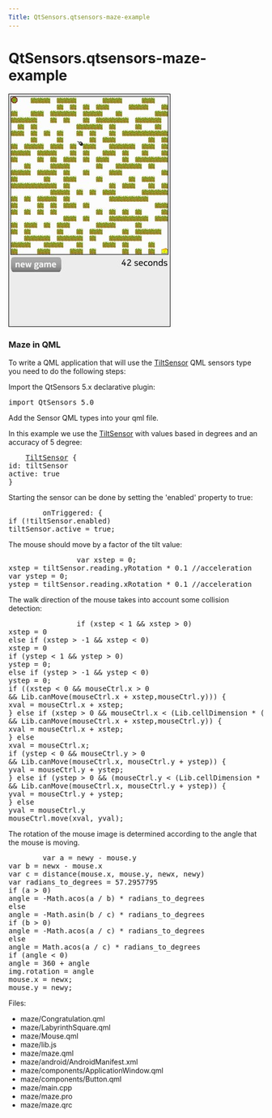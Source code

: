 ```yaml
---
Title: QtSensors.qtsensors-maze-example
---
```


# QtSensors.qtsensors-maze-example

<span class="subtitle"></span>
<!-- $$$maze-description -->
<p class="centerAlign"><img src="../../../media/maze.png" alt="" /></p>
<h3 >Maze in QML</h3>
<p>To write a QML application that will use the <a href="QtSensors.TiltSensor.md">TiltSensor</a> QML sensors type you need to do the following steps:</p>
<p>Import the QtSensors 5.x declarative plugin:</p>
<pre class="qml">import QtSensors 5.0</pre>
<p>Add the Sensor QML types into your qml file.</p>
<p>In this example we use the <a href="QtSensors.TiltSensor.md">TiltSensor</a> with values based in degrees and an accuracy of 5 degree:</p>
<pre class="qml">    <span class="type"><a href="QtSensors.TiltSensor.md">TiltSensor</a></span> {
<span class="name">id</span>: <span class="name">tiltSensor</span>
<span class="name">active</span>: <span class="number">true</span>
}</pre>
<p>Starting the sensor can be done by setting the 'enabled' property to true:</p>
<pre class="qml">        <span class="name">onTriggered</span>: {
<span class="keyword">if</span> (!<span class="name">tiltSensor</span>.<span class="name">enabled</span>)
<span class="name">tiltSensor</span>.<span class="name">active</span> <span class="operator">=</span> <span class="number">true</span>;</pre>
<p>The mouse should move by a factor of the tilt value:</p>
<pre class="qml">                var <span class="name">xstep</span> = <span class="number">0</span>;
<span class="name">xstep</span> <span class="operator">=</span> <span class="name">tiltSensor</span>.<span class="name">reading</span>.<span class="name">yRotation</span> <span class="operator">*</span> <span class="number">0.1</span> <span class="comment">//acceleration</span>
var <span class="name">ystep</span> = <span class="number">0</span>;
<span class="name">ystep</span> <span class="operator">=</span> <span class="name">tiltSensor</span>.<span class="name">reading</span>.<span class="name">xRotation</span> <span class="operator">*</span> <span class="number">0.1</span> <span class="comment">//acceleration</span></pre>
<p>The walk direction of the mouse takes into account some collision detection:</p>
<pre class="qml">                <span class="keyword">if</span> (<span class="name">xstep</span> <span class="operator">&lt;</span> <span class="number">1</span> <span class="operator">&amp;&amp;</span> <span class="name">xstep</span> <span class="operator">&gt;</span> <span class="number">0</span>)
<span class="name">xstep</span> <span class="operator">=</span> <span class="number">0</span>
<span class="keyword">else</span> <span class="keyword">if</span> (<span class="name">xstep</span> <span class="operator">&gt;</span> -<span class="number">1</span> <span class="operator">&amp;&amp;</span> <span class="name">xstep</span> <span class="operator">&lt;</span> <span class="number">0</span>)
<span class="name">xstep</span> <span class="operator">=</span> <span class="number">0</span>
<span class="keyword">if</span> (<span class="name">ystep</span> <span class="operator">&lt;</span> <span class="number">1</span> <span class="operator">&amp;&amp;</span> <span class="name">ystep</span> <span class="operator">&gt;</span> <span class="number">0</span>)
<span class="name">ystep</span> <span class="operator">=</span> <span class="number">0</span>;
<span class="keyword">else</span> <span class="keyword">if</span> (<span class="name">ystep</span> <span class="operator">&gt;</span> -<span class="number">1</span> <span class="operator">&amp;&amp;</span> <span class="name">ystep</span> <span class="operator">&lt;</span> <span class="number">0</span>)
<span class="name">ystep</span> <span class="operator">=</span> <span class="number">0</span>;
<span class="keyword">if</span> ((<span class="name">xstep</span> <span class="operator">&lt;</span> <span class="number">0</span> <span class="operator">&amp;&amp;</span> <span class="name">mouseCtrl</span>.<span class="name">x</span> <span class="operator">&gt;</span> <span class="number">0</span>
<span class="operator">&amp;&amp;</span> <span class="name">Lib</span>.<span class="name">canMove</span>(<span class="name">mouseCtrl</span>.<span class="name">x</span> <span class="operator">+</span> <span class="name">xstep</span>,<span class="name">mouseCtrl</span>.<span class="name">y</span>))) {
<span class="name">xval</span> <span class="operator">=</span> <span class="name">mouseCtrl</span>.<span class="name">x</span> <span class="operator">+</span> <span class="name">xstep</span>;
} <span class="keyword">else</span> <span class="keyword">if</span> (<span class="name">xstep</span> <span class="operator">&gt;</span> <span class="number">0</span> <span class="operator">&amp;&amp;</span> <span class="name">mouseCtrl</span>.<span class="name">x</span> <span class="operator">&lt;</span> (<span class="name">Lib</span>.<span class="name">cellDimension</span> <span class="operator">*</span> (<span class="name">Lib</span>.<span class="name">dimension</span> <span class="operator">-</span> <span class="number">1</span>))
<span class="operator">&amp;&amp;</span> <span class="name">Lib</span>.<span class="name">canMove</span>(<span class="name">mouseCtrl</span>.<span class="name">x</span> <span class="operator">+</span> <span class="name">xstep</span>,<span class="name">mouseCtrl</span>.<span class="name">y</span>)) {
<span class="name">xval</span> <span class="operator">=</span> <span class="name">mouseCtrl</span>.<span class="name">x</span> <span class="operator">+</span> <span class="name">xstep</span>;
} <span class="keyword">else</span>
<span class="name">xval</span> <span class="operator">=</span> <span class="name">mouseCtrl</span>.<span class="name">x</span>;
<span class="keyword">if</span> (<span class="name">ystep</span> <span class="operator">&lt;</span> <span class="number">0</span> <span class="operator">&amp;&amp;</span> <span class="name">mouseCtrl</span>.<span class="name">y</span> <span class="operator">&gt;</span> <span class="number">0</span>
<span class="operator">&amp;&amp;</span> <span class="name">Lib</span>.<span class="name">canMove</span>(<span class="name">mouseCtrl</span>.<span class="name">x</span>, <span class="name">mouseCtrl</span>.<span class="name">y</span> <span class="operator">+</span> <span class="name">ystep</span>)) {
<span class="name">yval</span> <span class="operator">=</span> <span class="name">mouseCtrl</span>.<span class="name">y</span> <span class="operator">+</span> <span class="name">ystep</span>;
} <span class="keyword">else</span> <span class="keyword">if</span> (<span class="name">ystep</span> <span class="operator">&gt;</span> <span class="number">0</span> <span class="operator">&amp;&amp;</span> (<span class="name">mouseCtrl</span>.<span class="name">y</span> <span class="operator">&lt;</span> (<span class="name">Lib</span>.<span class="name">cellDimension</span> <span class="operator">*</span> (<span class="name">Lib</span>.<span class="name">dimension</span> <span class="operator">-</span> <span class="number">1</span>)))
<span class="operator">&amp;&amp;</span> <span class="name">Lib</span>.<span class="name">canMove</span>(<span class="name">mouseCtrl</span>.<span class="name">x</span>, <span class="name">mouseCtrl</span>.<span class="name">y</span> <span class="operator">+</span> <span class="name">ystep</span>)) {
<span class="name">yval</span> <span class="operator">=</span> <span class="name">mouseCtrl</span>.<span class="name">y</span> <span class="operator">+</span> <span class="name">ystep</span>;
} <span class="keyword">else</span>
<span class="name">yval</span> <span class="operator">=</span> <span class="name">mouseCtrl</span>.<span class="name">y</span>
<span class="name">mouseCtrl</span>.<span class="name">move</span>(<span class="name">xval</span>, <span class="name">yval</span>);</pre>
<p>The rotation of the mouse image is determined according to the angle that the mouse is moving.</p>
<pre class="qml">        var <span class="name">a</span> = <span class="name">newy</span> <span class="operator">-</span> <span class="name">mouse</span>.<span class="name">y</span>
var <span class="name">b</span> = <span class="name">newx</span> <span class="operator">-</span> <span class="name">mouse</span>.<span class="name">x</span>
var <span class="name">c</span> = <span class="name">distance</span>(<span class="name">mouse</span>.<span class="name">x</span>, <span class="name">mouse</span>.<span class="name">y</span>, <span class="name">newx</span>, <span class="name">newy</span>)
var <span class="name">radians_to_degrees</span> = <span class="number">57.2957795</span>
<span class="keyword">if</span> (<span class="name">a</span> <span class="operator">&gt;</span> <span class="number">0</span>)
<span class="name">angle</span> <span class="operator">=</span> -<span class="name">Math</span>.<span class="name">acos</span>(<span class="name">a</span> <span class="operator">/</span> <span class="name">b</span>) <span class="operator">*</span> <span class="name">radians_to_degrees</span>
<span class="keyword">else</span>
<span class="name">angle</span> <span class="operator">=</span> -<span class="name">Math</span>.<span class="name">asin</span>(<span class="name">b</span> <span class="operator">/</span> <span class="name">c</span>) <span class="operator">*</span> <span class="name">radians_to_degrees</span>
<span class="keyword">if</span> (<span class="name">b</span> <span class="operator">&gt;</span> <span class="number">0</span>)
<span class="name">angle</span> <span class="operator">=</span> -<span class="name">Math</span>.<span class="name">acos</span>(<span class="name">a</span> <span class="operator">/</span> <span class="name">c</span>) <span class="operator">*</span> <span class="name">radians_to_degrees</span>
<span class="keyword">else</span>
<span class="name">angle</span> <span class="operator">=</span> <span class="name">Math</span>.<span class="name">acos</span>(<span class="name">a</span> <span class="operator">/</span> <span class="name">c</span>) <span class="operator">*</span> <span class="name">radians_to_degrees</span>
<span class="keyword">if</span> (<span class="name">angle</span> <span class="operator">&lt;</span> <span class="number">0</span>)
<span class="name">angle</span> <span class="operator">=</span> <span class="number">360</span> <span class="operator">+</span> <span class="name">angle</span>
<span class="name">img</span>.<span class="name">rotation</span> <span class="operator">=</span> <span class="name">angle</span>
<span class="name">mouse</span>.<span class="name">x</span> <span class="operator">=</span> <span class="name">newx</span>;
<span class="name">mouse</span>.<span class="name">y</span> <span class="operator">=</span> <span class="name">newy</span>;</pre>
<p>Files:</p>
<ul>
<li>maze/Congratulation.qml</li>
<li>maze/LabyrinthSquare.qml</li>
<li>maze/Mouse.qml</li>
<li>maze/lib.js</li>
<li>maze/maze.qml</li>
<li>maze/android/AndroidManifest.xml</li>
<li>maze/components/ApplicationWindow.qml</li>
<li>maze/components/Button.qml</li>
<li>maze/main.cpp</li>
<li>maze/maze.pro</li>
<li>maze/maze.qrc</li>
</ul>
<!-- @@@maze -->
